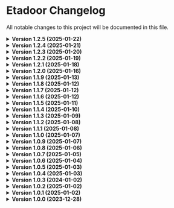 # Etadoor Changelog

All notable changes to this project will be documented in this file.

<details>
<summary><strong>Version 1.2.5 (2025-01-22)</strong></summary>

### 🎨 Enhanced
- Added comprehensive door color system with 25+ realistic options
- Organized colors into logical categories (classic, wood tones, modern finishes)
- Added display names for colors to improve UI presentation
- Enhanced seller notification system with beautiful HTML emails

### 📧 Added
- Automatic email notifications to sellers for new door orders
- Detailed HTML email templates with order information
- Non-blocking email notification system
- Comprehensive error handling for email failures

### 💻 Technical
- Integrated order notifications in OrderService
- Enhanced EmailService with new notification methods
- Added proper error handling and logging
- Implemented fail-safe order creation (succeeds even if notification fails)

### 🎯 User Experience
- More intuitive color selection with organized categories
- Professional-looking email notifications
- Better color display names in UI
- Enhanced seller dashboard notifications
</details>

<details>
<summary><strong>Version 1.2.4 (2025-01-21)</strong></summary>

### 🛠 Enhanced
- Improved checkout process reliability with native SQL operations
- Optimized basket item deletion with direct database queries
- Added detailed logging for basket operations
- Enhanced concurrent operation handling

### 🐛 Fixed
- Resolved version conflicts during basket clearing
- Fixed concurrent modification issues in checkout process
- Eliminated race conditions in multi-item basket operations
- Improved error handling for basket item deletions

### 💻 Technical
- Implemented CustomBasketItemRepository for native queries
- Removed Hibernate version checking for basket operations
- Added transaction boundaries for atomic operations
- Enhanced logging for better debugging capabilities

### 📝 Documentation
- Updated repository documentation with clear examples
- Added fun, descriptive comments to new implementations
- Enhanced error messages with user-friendly content
</details>

<details>
<summary><strong>Version 1.2.3 (2025-01-20)</strong></summary>

### Added
- Strategic database indexes for core entities 🚀
- Composite indexes for frequently filtered columns
- Enhanced similar doors search algorithm
- Optimized pagination support for large datasets

### Changed
- Replaced MySQL-specific syntax with JPA standard indexing
- Optimized JPQL queries for better execution plans
- Enhanced query performance with better WHERE clause ordering
- Updated repository documentation with fun comments

### Fixed
- Query validation error in [`DoorRepository`](src/main/java/uz/pdp/repository/DoorRepository.java)
- Similar doors search query syntax issues
- Performance bottlenecks in large result sets
- Database query execution plans

### Technical
- Added unique index for user email lookups
- Added composite indexes for order status and dates
- Added indexes for door material and price filtering
- Improved database query optimization
</details>

<details>
<summary><strong>Version 1.2.2 (2025-01-19)</strong></summary>

### Added
- Multi-image support for furniture doors 📸
- New database tables for storing multiple images per door
- Enhanced image upload endpoint with content type detection
- Improved error handling for image uploads

### Changed
- Split door creation and image upload into separate endpoints
- Updated FurnitureDoor entity to support multiple images
- Enhanced mapper and DTOs with fun, descriptive comments
- Improved error messages with emojis for better UX

### Fixed
- Content type validation for image uploads
- Image URL persistence in database
- Error handling for unsupported media types

### Technical
- Added JPA @ElementCollection for image URLs and filenames
- Enhanced GlobalExceptionHandler with HttpMediaTypeNotSupportedException handling
- Improved image content type detection from file extensions
</details>

<details>
<summary><strong>Version 1.2.1 (2025-01-18)</strong></summary>

### Added
- New endpoint for image deletion
- Improved logging system for authentication failures

### Changed
- Simplified authentication error messages
- Optimized Address and Door repository queries
- Updated door history storage logic
- Made `/api/doors/{id}` endpoint public

### Fixed
- Address repository city search functionality
- Door endpoint authentication issues
- User authentication response format
- PUT request handling for images

### Security
- Standardized authentication error messages
- Improved authentication failure logging
</details>

<details>
<summary><strong>Version 1.2.0 (2025-01-16)</strong></summary>

### Added
- Implemented `DoorHistory` entity to track door access history.
- Added `DoorHistoryRepository` for database operations related to `DoorHistory`.
- Created `DoorHistoryService` to manage door history logic.
- Added `DoorHistory` related methods in `DoorService` to save and retrieve door access history.
- Introduced `DoorDto` for door data transfer object.
- Added `AddressDTO` for address data transfer object.
- Implemented `SellerRequestDto` for seller request data transfer object.
- Added `DoorConfigInput` and `AddressConfigInput` for GraphQL mutations.
- Introduced `Page_Door` and `Page` types in GraphQL schema for paginated door queries.

### Changed
- Updated `Door` entity to include `@PrePersist` and `@PreUpdate` methods for price calculation and status updates.
- Modified `DoorService` to include caching and transactional annotations.
- Enhanced `EmailService` to support HTML email content and improved email validation.
- Updated `UserService` to handle seller request verification and email sending.
- Improved `AuthService` to include detailed validation and error handling for sign-up and sign-in processes.
- Enhanced `AddressService` to provide detailed logging and error handling for address operations.

### Fixed
- Resolved issues with email verification logic in `EmailVerificationRepository`.
- Fixed bugs related to door price calculation and custom size handling in `Door` entity.
- Corrected validation logic in `SignUpRequest` and `SignInRequest` handling in `AuthService`.
- Addressed issues with Redis configuration and caching in `application.yaml`.

### Removed
- Deprecated old email verification methods in `EmailService`.
- Removed unused imports and redundant code across various service classes.
</details>

<details>
<summary><strong>Version 1.1.9 (2025-01-13)</strong></summary>

### 🚀 New Features
- Added GraphQL schema for improved API interactions
- Implemented comprehensive GraphQL query/mutation support
- Added GraphiQL interface at `/graphiql` path

### 🛠 Technical Updates
- Added GraphQL schema with Door, User, and Address types
- Implemented query resolvers for core entities
- Enhanced mutation support for door configuration
- Added support for address geolocation queries
- Added comprehensive GraphQL documentation

### 🔒 Security
- Added GraphQL depth limiting
- Implemented field-level security
- Added authentication checks for GraphQL endpoints

- Added GraphQL query/mutation examples
- Updated API documentation with GraphQL section
- Added GraphiQL usage instructions
</details>

<details>
<summary><strong>Version 1.1.8 (2025-01-12)</strong></summary>

### 🐛 Bug Fixes
- Fixed multiple `@PreUpdate` annotations in Door entity
- Consolidated pre-update logic for door status
- Fixed JPA entity lifecycle callbacks

### 🔒 Security
- Added account deactivation functionality
- Enhanced admin controls for user management
- Added automatic door deactivation for suspended sellers

### 🛠 Technical Updates
- Added account status tracking in [`User`](src/main/java/uz/pdp/entity/User.java)
- Added door status tracking in [`Door`](src/main/java/uz/pdp/entity/Door.java)
- Enhanced [`AdminService`](src/main/java/uz/pdp/service/AdminService.java) with deactivation logic
- Updated [`DoorService`](src/main/java/uz/pdp/service/DoorService.java) to handle inactive doors
- Changed seller request and verification endpoints to use path variables
- Simplified API endpoints for better REST compliance
- Improved API usability and documentation

### 📝 Documentation
- Added account deactivation endpoint documentation
- Updated API documentation with new endpoints
- Added entity lifecycle documentation
</details>

<details>
<summary><strong>Version 1.1.7 (2025-01-12)</strong></summary>

### 🔒 Security
- Added email verification requirement for seller registration
- Enhanced seller approval process with admin-only access
- Implemented rate limiting for verification attempts
- Added Redis-based verification tracking

### 🛠 Technical Updates
- Added [`RedisConfig`](src/main/java/uz/pdp/config/RedisConfig.java) for verification tracking
- Enhanced [`UserService`](src/main/java/uz/pdp/service/UserService.java) with verification logic
- Updated [`AdminService`](src/main/java/uz/pdp/service/AdminService.java) with seller approval flow
- Added verification endpoints in [`UserController`](src/main/java/uz/pdp/controller/UserController.java)
- Implemented rate limiting with Resilience4j

### 📧 Email Features
- Added HTML email templates for verification codes
- Enhanced email service with better formatting
- Improved email delivery tracking and logging

### 🎯 Improvements
- Better verification code handling
- Enhanced security for seller registration
- Improved error messaging for verification
- Added proper rate limiting for security

### 📝 Documentation
- Added seller verification flow documentation
- Updated API documentation with new endpoints
- Added Redis configuration guide
- Enhanced environment variables documentation

</details>

<details>
<summary><strong>Version 1.1.6 (2025-01-12)</strong></summary>

### 🚀 New Features
- Added AWS S3 integration for door image storage
- Implemented secure image upload functionality
- Added support for multiple images per door

### 🛠 Technical Updates
- Added [`ImageStorageService`](src/main/java/uz/pdp/service/ImageStorageService.java) for S3 operations
- Enhanced [`DoorController`](src/main/java/uz/pdp/controller/DoorController.java) with image upload endpoint
- Updated [`DoorService`](src/main/java/uz/pdp/service/DoorService.java) with image handling
- Configured AWS S3 client with proper security settings

### 🔒 Security
- Implemented secure S3 bucket policies
- Added proper IAM user permissions
- Protected S3 credentials using environment variables

### 📝 Documentation
- Added AWS S3 setup instructions
- Updated API documentation with image upload endpoints
- Added environment variables documentation for AWS credentials

</details>

<details>
<summary><strong>Version 1.1.5 (2025-01-11)</strong></summary>

### 🔄 Major Changes
- Standardized response format across all controllers using EntityResponse pattern
- Enhanced error handling and validation in all services
- Comprehensive test coverage for Controllers and Services
- Improved logging and monitoring across application

### 🛠 Technical Updates
- Refactored controllers to use EntityResponse pattern:
  - [`AdminController`](src/main/java/uz/pdp/controller/AdminController.java)
  - [`DoorController`](src/main/java/uz/pdp/controller/DoorController.java)
  - [`ContactController`](src/main/java/uz/pdp/controller/ContactController.java)
  - [`AuthController`](src/main/java/uz/pdp/controller/AuthController.java)
- Added comprehensive test suites:
  - [`DoorControllerTest`](src/test/java/uz/pdp/controller/DoorControllerTest.java)
  - [`AdminServiceTest`](src/test/java/uz/pdp/service/AdminServiceTest.java)
  - [`ContactControllerTest`](src/test/java/uz/pdp/controller/ContactControllerTest.java)
  - [`AuthControllerTest`](src/test/java/uz/pdp/controller/AuthControllerTest.java)
- Enhanced service layer error handling:
  - [`DoorService`](src/main/java/uz/pdp/service/DoorService.java)
  - [`AdminService`](src/main/java/uz/pdp/service/AdminService.java)
  - [`AddressService`](src/main/java/uz/pdp/service/AddressService.java)
- Streamlined DTOs and removed redundant fields
- Added SLF4J logging across all controllers and services

### 🎯 Improvements
- Consistent response format across all API endpoints
- Standardized error handling and messaging
- Better validation error responses
- Enhanced logging for debugging and monitoring
- Increased test coverage for critical components
- Reduced data redundancy in DTOs

</details>

<details>
<summary><strong>Version 1.1.4 (2025-01-10)</strong></summary>

### 🔄 Major Changes
- Standardized all controller responses with EntityResponse pattern
- Enhanced error handling across all services
- Improved authentication response format

### 🛠 Technical Updates
- Refactored [`AuthService`](src/main/java/uz/pdp/service/AuthService.java) with standardized response format
- Updated [`DoorController`](src/main/java/uz/pdp/controller/DoorController.java) with improved error handling
- Enhanced [`ContactController`](src/main/java/uz/pdp/controller/ContactController.java) with consistent response patterns
- Improved logging across all controllers and services

### 🔒 Security
- Enhanced authentication error messages
- Improved token handling in auth responses
- Added better validation error handling

### 📝 Documentation
- Updated API documentation with new response formats
- Added examples for standardized error responses
- Enhanced authentication endpoint documentation

### 🎯 Improvements
- Consistent error handling across all endpoints
- Better logging for debugging and monitoring
- Standardized success/error message format across all controllers
- Enhanced validation error responses
</details>

<details>
<summary><strong>Version 1.1.3 (2025-01-09)</strong></summary>

### 🚀 New Features
- Added Contacts management system with map integration
- Enhanced access control for Door management (Seller-specific)
- Added address management with geolocation support

### 🛠 Technical Updates
- Added [`AddressService`](src/main/java/uz/pdp/service/AddressService.java) for managing contact locations
- Added [`ContactController`](src/main/java/uz/pdp/controller/ContactController.java) for address endpoints
- Updated [`DoorService`](src/main/java/uz/pdp/service/DoorService.java) with seller-specific access control
- Added [`DoorSecurityService`](src/main/java/uz/pdp/service/DoorSecurityService.java) for door access management
- Simplified map point handling by removing redundant marker storage

### 🔒 Security
- Implemented role-based access control for door management
- Added seller-specific permissions for door operations
- Enhanced security configuration in [`MyConf`](src/main/java/uz/pdp/config/MyConf.java)

### 🔄 Changes
- Moved from Render to Koyeb deployment platform
- Updated base URL to etadoor.koyeb.app
- Enhanced documentation with new deployment details

### 📝 Documentation
- Added contact management API documentation
- Updated deployment instructions for Koyeb
- Added new environment variables documentation
- Enhanced API documentation with role-based access examples
</details>

<details>
<summary><strong>Version 1.1.2 (2025-01-08)</strong></summary>

### 🔄 Changes
- Introduced standardized API response format with `EntityResponse`
- Enhanced error handling with global exception management
- Improved response consistency across all endpoints

### 🛠 Technical Updates
- Added [`EntityResponse`](src/main/java/uz/pdp/payload/EntityResponse.java) for unified API responses
- Enhanced [`DoorController`](src/main/java/uz/pdp/controller/DoorController.java) with standardized response format
- Removed redundant exception handlers from controllers
- Updated all REST endpoints to use the new response format

### 📝 Documentation
- Updated API documentation with new response format examples
- Updated Swagger UI documentation

### 🎯 Improvements
- Consistent HTTP status codes across all endpoints
- Standardized success/error message format
- Better client-side error handling support
</details>

<details>
<summary><strong>Version 1.1.1 (2025-01-08)</strong></summary>

### 🔧 Bug Fixes
- Fixed foreign key constraint issue between `doors` and `door_images` tables
- Resolved table naming inconsistency (door → doors)
- Fixed Redis Cloud integration issues with proper connection handling
- Added proper transaction management for door creation with images

### 🚀 Improvements
- Enhanced Redis configuration with RESP3 protocol support
- Added Redis Cloud support for production environment
- Improved error handling in DoorService for cache failures
- Added proper database indexing for door_images
- Implemented automatic final price calculation for doors

### 🔒 Security
- Secured Redis Cloud connection with SSL/TLS
- Moved Redis credentials to environment variables
- Protected sensitive configuration data in documentation

### 📝 Documentation
- Added Redis Cloud setup instructions for production
- Updated deployment guide for render.com
- Added troubleshooting section for common Redis issues
- Updated environment variables documentation

</details>

<details >
<summary><strong>Version 1.1.0 (2025-01-07)</strong></summary>

### Technical Updates
- Refactored the `configureDoor` REST endpoint in [`DoorController`](src/main/java/uz/pdp/controller/DoorController.java) to accept a `DoorConfigInput` DTO instead of individual parameters.
- Added SLF4j logging to the `signIn` and `signUp` methods in [`AuthService`](src/main/java/uz/pdp/service/AuthService.java) for security auditing.
- Added SLF4j logging to various methods in [`DoorService`](src/main/java/uz/pdp/service/DoorService.java) to track data operations.
- Added SLF4j logging to the `signIn` and `signUp` methods in [`AuthController`](src/main/java/uz/pdp/controller/AuthController.java) to track incoming requests.

</details>
<details >
<summary><strong>Version 1.0.9 (2025-01-07)</strong></summary>

### New Features
- Added Redis caching support

### Technical Updates
- Implemented Redis caching for door operations
- Added Redis configuration
- Updated DoorService with caching annotations

### Documentation
- Updated README.md with Redis setup instructions

</details>

<details >
<summary><strong>Version 1.0.8 (2025-01-06)</strong></summary>

### New Features
- Added unit tests for `AuthService` and `DoorService`

### Technical Updates
- Implemented unit tests for `AuthService` covering sign-in and sign-up scenarios
- Implemented unit tests for `DoorService` covering CRUD operations and failure scenarios

### Documentation
- Updated `README.md` with instructions on running unit tests

</details>

<details>
  <summary><strong>Version 1.0.7 (2025-01-05)</strong></summary>

### Technical Updates
- Updated `application.yaml` to change the base URL to `https://g45-project.onrender.com`
- Updated Swagger configuration to use the new base URL

</details>

<details>
<summary><strong>Version 1.0.6 (2025-01-04)</strong></summary>

### New Features
- Implemented full CRUD operations for the `Door` entity  

### Technical Updates
- Added endpoints for creating, reading, updating, and deleting doors

### Documentation
- Updated `README.md` with new API endpoints for door management

</details>

<details>
<summary><strong>Version 1.0.5 (2025-01-03)</strong></summary>

### 🚀 New Features
- Added Docker support for the application

### 🛠 Technical Updates
- Created a Dockerfile for building and running the application
- Updated `application.yaml` with hardcoded database connection details

### 📝 Documentation
- Updated `README.md` with Docker setup instructions

</details>

<details>
<summary><strong>Version 1.0.4 (2025-01-03)</strong></summary>

### 🚀 New Features
- Added Render PostgreSQL database configuration

### 🛠 Technical Updates
- Updated `application.yaml` with Render database connection details

### 📝 Documentation
- Updated `README.md` with Render PostgreSQL setup instructions

</details>

<details>
<summary><strong>Version 1.0.3 (2024-01-02)</strong></summary>

### 🚀 New Features
- Added GraphQL API support with Spring GraphQL
- Implemented Door entity queries and mutations
- Added GraphiQL UI for testing at `/graphiql`
- Added schema-based type definitions

### 🛠 Technical Updates
- Added GraphQL schema in [schema.graphqls](src/main/resources/graphql/schema.graphqls)
- Enhanced [`DoorController`](src/main/java/uz/pdp/controller/DoorController.java) with GraphQL support
- Implemented query resolvers for door management
- Added mutation support for door configuration
- **Added SLF4j logging to [`AuthController`](src/main/java/uz/pdp/controller/AuthController.java), [`AuthService`](src/main/java/uz/pdp/service/AuthService.java), and [`DoorController`](src/main/java/uz/pdp/controller/DoorController.java) for improved monitoring and debugging.**

### 📝 Documentation
- Added GraphQL query examples below
- Updated API documentation with GraphQL section

#### GraphQL Query Examples:
```graphql
# Get door details
query GetDoor {
  door(id: 1) {
    id
    name
    size
    color
    finalPrice
  }
}

# Configure door
mutation ConfigureDoor {
  configureDoor(input: {
    id: 1
    size: CUSTOM
    color: BLACK
    width: 250
    height: 220
  }) {
    id
    finalPrice
  }
}
```
</details>

<details>
<summary><strong>Version 1.0.2 (2025-01-02)</strong></summary>

### 🔄 Changes
- Simplified [`Door`](src/main/java/uz/pdp/entity/Door.java) entity structure
- Enhanced [`Size`](src/main/java/uz/pdp/enums/Size.java) enum with dimension data
- Added price calculation logic for custom orders
- Improved door configuration system

### 🛠 Technical Updates
- Removed redundant width/height fields from Door entity
- Added standard size definitions in Size enum
- Implemented dynamic price calculation based on customizations
- Optimized door customization workflow
</details>



<details>
<summary><strong>Version 1.0.1 (2025-01-02)</strong></summary>

### 🔄 Changes
- Switched from username to name-based authentication in [`User`](src/main/java/uz/pdp/entity/User.java)
- Added lastname field support in user registration
- Implemented [`CustomUserDetailsService`](src/main/java/uz/pdp/config/CustomUserDetailsService.java) for database authentication
- Enhanced JWT token generation to use name instead of username

### 🐛 Bug Fixes
- Fixed userRepository null pointer exception in CustomUserDetailsService
- Resolved JWT token validation with name-based lookup
- Fixed user authentication flow in [`AuthService`](src/main/java/uz/pdp/service/AuthService.java)

### 🔒 Security
- Enhanced user lookup security with proper name-based queries
- Improved token generation with proper user identification
</details>

<details>
<summary><strong>Version 1.0.0 (2023-12-28)</strong></summary>

### 🚀 New Features
- JWT authentication with Bearer token support
- Swagger UI integration at `/swagger-ui.html`
- Test endpoints for public/user/admin access
- User entity with role-based authorization
- Company entity with social media list support
- Door catalog basic structure
- Basic security configuration in [`MyConf`](src/main/java/uz/pdp/config/MyConf.java)
- PostgreSQL database integration

### 🔄 Changes
- Updated security configuration to use JWT instead of basic auth
- Modified User entity to implement UserDetails
- Enhanced Company entity with proper JPA mappings
- Improved filter chain configuration

### 🐛 Bug Fixes
- Company social media list persistence issue
- JWT token validation in MyFilter
- Role-based access control
- User authentication provider configuration

### 🔒 Security
- Added JWT token authentication
- Implemented role-based authorization (USER, ADMIN)
- Secured endpoints with proper authentication
- Added CORS configuration
</details>
